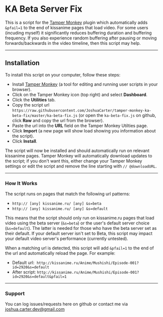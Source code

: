 # KA Beta Server Fix

This is a script for the [Tamper Monkey](https://chrome.google.com/webstore/detail/tampermonkey/dhdgffkkebhmkfjojejmpbldmpobfkfo?hl=en) plugin which automatically adds `&pfail=1` to the end of kissanime pages that load video. For some users (incuding myself) it significantly reduces buffering duration and buffering frequency. If you also experience random buffering after pausing or moving forwards/backwards in the video timeline, then this script may help.

---
## Installation

To install this script on your computer, follow these steps:

* Install [Tamper Monkey](https://chrome.google.com/webstore/detail/tampermonkey/dhdgffkkebhmkfjojejmpbldmpobfkfo?hl=en) (a tool for editing and running user scripts in your browser).
* Click on the Tamper Monkey icon (top right) and select **Dashboard**.
* Click the **Utilities** tab.
* Copy the script url `https://raw.githubusercontent.com/JoshuaCarter/tamper-monkey-ka-beta-fix/master/ka-beta-fix.js` (or open the `ka-beta-fix.js` on github, click **Raw** and copy the url from the browser).
* Paste the url into the **URL** field on the Tamper Monkey Utilties page.
* Click **Import** (a new page will show load showing you information about the script).
* Click **Install**.

The script will now be installed and should automatically run on relevant kissanime pages. Tamper Monkey will automatically download updates to the script; if you don't want this, either change your Tamper Monkey settings or edit the script and remove the line starting with `// @downloadURL`.

---
### How It Works
The script runs on pages that match the following url patterns:

* `http:// [any] kissanime.ru/ [any] &s=beta`
* `http:// [any] kissanime.ru/ [any] &s=default`

This means that the script should only run on kissanime.ru pages that load video using the beta server (`&s=beta`) or the user's default server choice (`&s=default`). The latter is needed for those who have the beta server set as their default. If your default server isn't set to Beta, this script may impact your default video server's performance (currently untested).

When a matching url is detected, this script will add `&pfail=1` to the end of the url and automatically reload the page. For example:

* Default url:&nbsp; `http://kissanime.ru/Anime/Mushishi/Episode-001?id=2920&s=default`
* After script: `http://kissanime.ru/Anime/Mushishi/Episode-001?id=2920&s=default&pfail=1`

---
### Support
You can log issues/requests here on github or contact me via joshua.carter.dev@gmail.com
